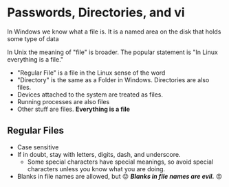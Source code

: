 # Passwords, Directories, and vi

In Windows we know what a file is.  It is a named area on the disk that holds some type of data

In Unix the meaning of "file" is broader. The popular statement is "In Linux everything is a file."

* "Regular File" is a file in the Linux sense of the word
* "Directory" is the same as a Folder in Windows.  Directories are also files.
* Devices attached to the system are treated as files.
* Running processes are also files
* Other stuff are files.  **Everything is a file**

## Regular Files

* Case sensitive
* If in doubt, stay with letters, digits, dash, and underscore.
  * Some special characters have special meanings, so avoid special characters unless you know what you are doing.
* Blanks in file names are allowed, but :rage: ***Blanks in file names are evil.*** :rage: